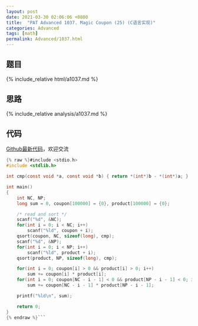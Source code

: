 ```yaml
---
layout: post
date: 2021-03-30 02:06:06 +0800
title:  "PAT Advanced 1037. Magic Coupon (25) (C语言实现)"
categories: Advanced
tags: [math]
permalink: Advanced/1037.html
---
```


## 题目

{% include_relative html/a1037.md %}

## 思路

{% include_relative analysis/a1037.md %}

## 代码

[Github最新代码](https://github.com/OliverLew/PAT/blob/master/PATAdvanced/1037.c)，欢迎交流

```c
{% raw %}#include <stdio.h>
#include <stdlib.h>

int cmp(const void *a, const void *b) { return *(int*)b - *(int*)a; }

int main()
{
    int NC, NP;
    long sum = 0, coupon[100000] = {0}, product[100000] = {0};

    /* read and sort */
    scanf("%d", &NC);
    for(int i = 0; i < NC; i++)
        scanf("%ld", coupon + i);
    qsort(coupon, NC, sizeof(long), cmp);
    scanf("%d", &NP);
    for(int i = 0; i < NP; i++)
        scanf("%ld", product + i);
    qsort(product, NP, sizeof(long), cmp);

    for(int i = 0; coupon[i] > 0 && product[i] > 0; i++)
        sum += coupon[i] * product[i];
    for(int i = 0; coupon[NC - i - 1] < 0 && product[NP - i - 1] < 0; i++)
        sum += coupon[NC - i - 1] * product[NP - i - 1];

    printf("%ld\n", sum);

    return 0;
}
{% endraw %}```